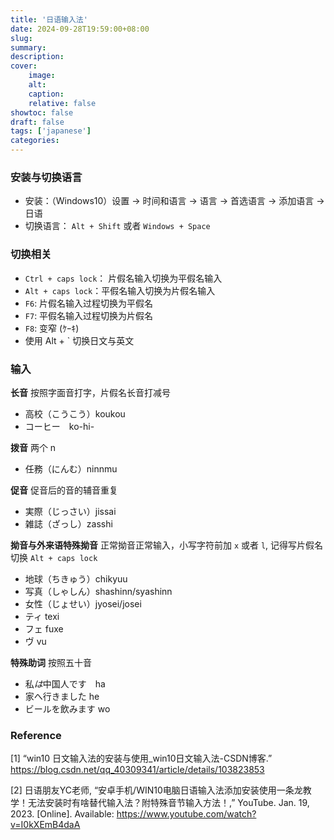 ```yaml
---
title: '日语输入法'
date: 2024-09-28T19:59:00+08:00
slug:
summary:
description:
cover:
    image:
    alt:
    caption:
    relative: false
showtoc: false
draft: false
tags: ['japanese']
categories:
---
```



### 安装与切换语言
- 安装：（Windows10）设置 -> 时间和语言 -> 语言 -> 首选语言 -> 添加语言 -> 日语
- 切换语言： `Alt + Shift` 或者 `Windows + Space`


### 切换相关
- `Ctrl + caps lock`： 片假名输入切换为平假名输入
- `Alt + caps lock`：平假名输入切换为片假名输入
- `F6`: 片假名输入过程切换为平假名
- `F7`: 平假名输入过程切换为片假名
- `F8`: 变窄 (ｹｰｷ)
- 使用 Alt + ` 切换日文与英文




### 输入
**长音** 按照字面音打字，片假名长音打减号
- 高校（こうこう）koukou
- コーヒー　ko-hi-


**拨音** 两个 n
- 任務（にんむ）ninnmu


**促音** 促音后的音的辅音重复
- 実際（じっさい）jissai
- 雑誌（ざっし）zasshi


**拗音与外来语特殊拗音**
正常拗音正常输入，小写字符前加 `x` 或者 `l`, 记得写片假名切换 `Alt + caps lock`
- 地球（ちきゅう）chikyuu
- 写真（しゃしん）shashinn/syashinn
- 女性（じょせい）jyosei/josei
- ティ texi
- フェ fuxe
- ヴ vu


**特殊助词** 按照五十音
- 私*は*中国人です　ha
- 家へ行きました he
- ビールを飲みます wo 




### Reference
[1] “win10 日文输入法的安装与使用_win10日文输入法-CSDN博客.” https://blog.csdn.net/qq_40309341/article/details/103823853

[2] 日语朋友YC老师, “安卓手机/WIN10电脑日语输入法添加安装使用一条龙教学！无法安装时有啥替代输入法？附特殊音节输入方法！,” YouTube. Jan. 19, 2023. [Online]. Available: https://www.youtube.com/watch?v=I0kXEmB4daA